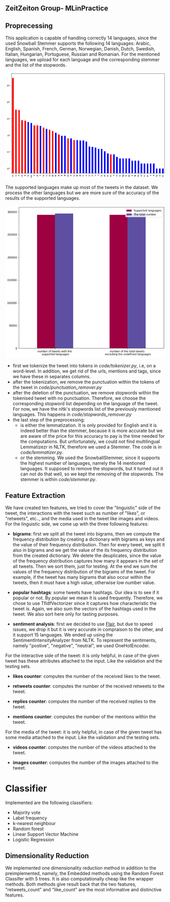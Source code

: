 ## ZeitZeiton Group- MLinPractice

## Proprecessing 
This application is capable of handling correctly 14 languages, since the used Snowball Stemmer supports the following 14 languages: Arabic, English, Spanish, French, German, Norwegian, Danish, Dutch, Swedish, Italian, Hungarian, Portuguese, Russian and Romanian.
For the mentioned languages, we upload for each language and the corresponding stemmer and the list of the stopwords.

<p align="center"> <img src="imgs/supported_languages.png"> </p>

The supported languages make up most of the tweets in the dataset. We process the other languages but we are more sure of the accuracy of the results of the supported languages.

<p align="center"> <img src="imgs/comparison.png"> </p>

- first we tokenize the tweet into tokens in *code/tokenizer.py*, i.e, on a word-level. In addition, we get rid of the urls, mentions and tags, since we have these in separates columns.
- after the tokenization, we remove the punctuation within the tokens of the tweet in *code/punctuation_remover.py*
- after the deletion of the punctuation, we remove stopwords within the tokenised tweet with no punctuation. Therefore, we choose the corresponding stopword list depending on the language of the tweet. For now, we have the nltk's stopwords list of the previously mentioned languages. This happens in *code/stopwords_remover.py*
- the last step of the preprocessing:
  - is either the lemmatization. It is only provided for English and it is indeed better than the stemmer, because it is more accurate but we are aware of the price for this accuracy to pay is the time needed for the computations. But unfortunately, we could not find multilingual Lemmatizezr in NLTK, therefore we used a Stemmer. The code is in *code/lemmatizer.py*.
  - or the stemming. We used the SnowballStemmer, since it supports the highest number of languages, namely the 14 mentioned languages. It supposed to remove the stopwords, but it turned out it can not do that well, so we kept the removing of the stopwords. The stemmer is within *code/stemmer.py*.

## Feature Extraction
We have created ten features, we tried to cover the "linguistic" side of the tweet, the interactions with the tweet such as number of "likes", or "retweets", etc.., and the media used in the tweet like images and videos. 
For the linguistic side, we come up with the three following features:
- **bigrams**: first we split all the tweet into bigrams, then we compute the frequency distribution by creating a dictionary with bigrams as keys and the value of their frequency distribution. Then for every tweet, we split it also in bigrams and we get the value of the its frequency distribution from the created dictionary.
We delete the deuplicates, since the value of the frequency distribution captures how many it appears in the set of all tweets. Then we sort them, just for testing. At the end we sum the values of the frequency distribution of the bigrams of the tweet. For example, if the tweet has many bigrams that also occur within the tweets, then it must have a high value, otherwise low number value.

- **popular hashtags**: some tweets have hashtags. Our idea is to see if it popular or not. By popular we mean it is used frequently. Therefore, we chose to use TfidfVectorizer since it captures how characteristic the tweet is. Again, we also sum the vectors of the hashtags used in the tweet. We also sort here only for tasting purposes.

- **sentiment analysis**: first we decided to use [Flair](https://github.com/flairNLP/flair), but due to speed issues, we drop it but it is very accurate in compraison to the other, and it support 15 languages. We ended up using the SentimentIntensityAnalyzer from NLTK. To represent the sentiments, namely "postive", "negative", "neutral", we used OneHotEncoder.
  
For the interactive side of the tweet: it is only helpful, in case of the given tweet has these attributes attached to the input. Like the validation and the testing sets. 
- **likes counter**: computes the number of the received likes to the tweet.

- **retweets counter**: computes the number of the received retweets to the tweet.

- **replies counter**: computes the number of the received replies to the tweet.

- **mentions counter**: computes the number of the mentions within the tweet.

For the media of the tweet: it is only helpful, in case of the given tweet has some media attached to the input. Like the validation and the testing sets. 

- **videos counter**: computes the number of the videos attached to the tweet.

- **images counter**: computes the number of the images attached to the tweet.

# Classifier 
Implemented are the following classifiers:
* Majority vote 
* Label frequency
* k-nearest neighbour
* Random forest
* Linear Support Vector Machine
* Logistic Regression 

## Dimensionality Reduction

We implemented one dimensionality reduction method in addition to the preimplemented, namely, the Embedded methods using the Random Forest Classifer with 5 trees. It is also computationally cheap like the wrapper methods. Both methods give result back that the two features, "retweets_count" and "like_count" are the most informative and distinctive features.